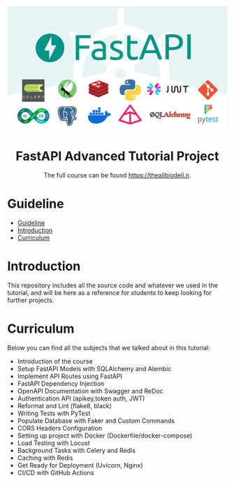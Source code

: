 <p align="center">
  <img src="./docs/fastapi-course.jpg" width=700>
  <h1 align="center">
    FastAPI Advanced Tutorial Project
  </h1>
<p align="center">The full course can be found <a href="https://thealibigdeli.ir/courses"> https://thealibigdeli.ir</a>.</p>
</p>

# Guideline
- [Guideline](#guideline)
- [Introduction](#introduction)
- [Curriculum](#curriculum)

# Introduction

This repository includes all the source code and whatever we used in the tutorial, and will be here as a reference for students to keep looking for further projects.

# Curriculum
Below you can find all the subjects that we talked about in this tutorial:

- Introduction of the course
- Setup FastAPI Models with SQLAlchemy and Alembic
- Implement API Routes using FastAPI
- FastAPI Dependency Injection
- OpenAPI Documentation with Swagger and ReDoc
- Authentication API (apikey,token auth, JWT)
- Reformat and Lint (flake8, black)
- Writing Tests with PyTest
- Populate Database with Faker and Custom Commands
- CORS Headers Configuration
- Setting up project with Docker (Dockerfile/docker-compose)
- Load Testing with Locust
- Background Tasks with Celery and Redis
- Caching with Redis
- Get Ready for Deployment (Uvicorn, Nginx)
- CI/CD with GitHub Actions


